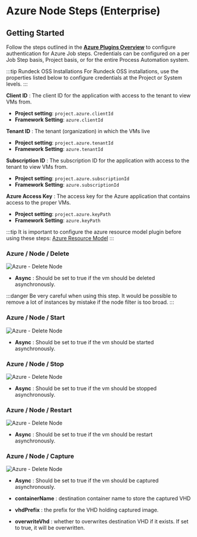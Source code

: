 # Azure Node Steps (Enterprise)

## Getting Started

Follow the steps outlined in the [**Azure Plugins Overview**](/manual/plugins/azure-plugins-overview) to configure authentication for Azure Job steps.
Credentials can be configured on a per Job Step basis, Project basis, or for the entire Process Automation system.

:::tip Rundeck OSS Installations
For Rundeck OSS installations, use the properties listed below to configure credentials at the Project or System levels.
:::

**Client ID**
: The client ID for the application with access to the tenant to view VMs from.

- **Project setting**: `project.azure.clientId`
- **Framework Setting**: `azure.clientId`

**Tenant ID**
: The tenant (organization) in which the VMs live

- **Project setting**: `project.azure.tenantId`
- **Framework Setting**: `azure.tenantId`

**Subscription ID**
: The subscription ID for the application with access to the tenant to view VMs from.

- **Project setting**: `project.azure.subscriptionId`
- **Framework Setting**: `azure.subscriptionId`

**Azure Access Key**
: The access key for the Azure application that contains access to the proper VMs.

- **Project setting**: `project.azure.keyPath`
- **Framework Setting**: `azure.keyPath`

:::tip
It is important to configure the azure resource model plugin before using these steps: [Azure Resource Model](https://docs.rundeck.com/docs/manual/projects/resource-model-sources/azure.html#azure-enterprise)
:::

### Azure / Node / Delete

![Azure - Delete Node](/assets/img/azure-node-delete.png)

- **Async**
: Should be set to true if the vm should be deleted asynchronously.

:::danger
 Be very careful when using this step.  It would be possible to remove a lot of instances by mistake if the node filter is too broad.
:::

### Azure / Node / Start

![Azure - Delete Node](/assets/img/azure-node-start.png)

- **Async**
: Should be set to true if the vm should be started asynchronously.

### Azure / Node / Stop

![Azure - Delete Node](/assets/img/azure-node-stop.png)

- **Async**
: Should be set to true if the vm should be stopped asynchronously.

### Azure / Node / Restart

![Azure - Delete Node](/assets/img/azure-node-restart.png)

- **Async**
: Should be set to true if the vm should be restart asynchronously.

### Azure / Node / Capture

![Azure - Delete Node](/assets/img/azure-node-capture2.png)

- **Async**
: Should be set to true if the vm should be captured asynchronously.

- **containerName**
: destination container name to store the captured VHD

- **vhdPrefix**
: the prefix for the VHD holding captured image.

- **overwriteVhd**
: whether to overwrites destination VHD if it exists. If set to true, it will be overwritten.
